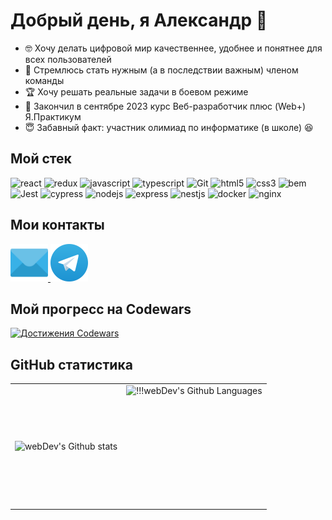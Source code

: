 # Добрый день, я Александр 👋

- :nerd_face: Хочу делать цифровой мир качественнее, удобнее и понятнее для всех пользователей
- :100: Стремлюсь стать нужным (а в последствии важным) членом команды
- :trophy: Хочу решать реальные задачи в боевом режиме
- 🌱 Закончил в сентябре 2023 курс Веб-разработчик плюс (Web+) Я.Практикум
- :innocent: Забавный факт: участник олимиад по информатике (в школе)	:laughing:

## Мой стек

![react](https://img.shields.io/badge/react-%2320232a.svg?style=for-the-badge&logo=react&logoColor=%2361DAFB)
![redux](https://img.shields.io/badge/redux-%23593d88.svg?style=for-the-badge&logo=redux&logoColor=white)
![javascript](https://img.shields.io/badge/javascript-%23323330.svg?style=for-the-badge&logo=javascript&logoColor=%23F7DF1E)
![typescript](https://img.shields.io/badge/typescript-%23007ACC.svg?style=for-the-badge&logo=typescript&logoColor=white)
![Git](https://img.shields.io/badge/git-F05032.svg?style=for-the-badge&logo=git&logoColor=white)
![html5](https://img.shields.io/badge/html5-%23E34F26.svg?style=for-the-badge&logo=html5&logoColor=white)
![css3](https://img.shields.io/badge/css3-%231572B6.svg?style=for-the-badge&logo=css3&logoColor=white)
![bem](https://img.shields.io/badge/bem-000000.svg?style=for-the-badge&logo=bem&logoColor=white)
![Jest](https://img.shields.io/badge/jest-C21325.svg?style=for-the-badge&logo=jest&logoColor=white)
![cypress](https://img.shields.io/badge/cypress-17202C.svg?style=for-the-badge&logo=cypress&logoColor=white)
![nodejs](https://img.shields.io/badge/node.js-339933.svg?style=for-the-badge&logo=nodedotjs&logoColor=white)
![express](https://img.shields.io/badge/express-000000.svg?style=for-the-badge&logo=express&logoColor=white)
![nestjs](https://img.shields.io/badge/nestjs-E0234E.svg?style=for-the-badge&logo=nestjs&logoColor=white)
![docker](https://img.shields.io/badge/docker-2496ED.svg?style=for-the-badge&logo=docker&logoColor=white)
![nginx](https://img.shields.io/badge/nginx-009639.svg?style=for-the-badge&logo=nginx&logoColor=white)

## Мои контакты

  <div id="badges">
    <a href="mailto:ogorodnikov.ao@mail.ru" target="_top" >
      <img src="https://github.com/Zorkiy82/Zorkiy82/blob/main/common/icons/email_logo.svg" width="60" height="60" alt="email" />
    </a>
    <a href="https://t.me/ogorodnikov_ao" target="_top">
      <img src="https://github.com/Zorkiy82/Zorkiy82/blob/main/common/icons/telegram_logo.svg" width="60" height="60" alt="telegram" />
    </a>    
  </div>

## Мой прогресс на Codewars

[![Достижения Codewars](https://www.codewars.com/users/Zorkiy82/badges/large)](https://www.codewars.com/users/Zorkiy82)



## GitHub статистика

<table>
  <tr>
    <td>
      <img align="left" src="http://github-readme-streak-stats.herokuapp.com?user=Zorkiy82&theme=dark&background=000000" alt="webDev's Github stats" />
    </td>
    <td>
      <img height="195px" align="right" alt="!!!webDev's Github Languages" src="https://github-readme-stats-sigma-five.vercel.app/api/top-langs/?username=Zorkiy82&layout=compact&theme=vision-friendly-dark&locale=ru" />
    </td>
  </tr>
</table>
